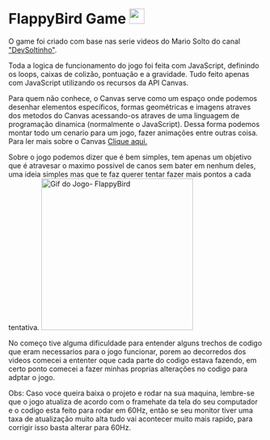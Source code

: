 # FlappyBird Game  <img src="https://upload.wikimedia.org/wikipedia/en/thumb/0/0a/Flappy_Bird_icon.png/220px-Flappy_Bird_icon.png" alt="" width="30">
 O game foi criado com base nas serie videos do Mario Solto do canal <a href="https://www.youtube.com/channel/UCzR2u5RWXWjUh7CwLSvbitA">"DevSoltinho"</a>.

<p>Toda a logica de funcionamento do jogo foi feita com JavaScript, definindo os loops, caixas de colizão, pontuação e a gravidade. Tudo feito apenas com JavaScript utilizando os recursos da API Canvas.</p>
<p>Para quem não conhece, o Canvas serve como um espaço onde podemos desenhar elementos específicos, formas geométricas e imagens atraves dos metodos do Canvas acessando-os atraves de uma linguagem de programação dinamica (normalmente o JavaScript). Dessa forma podemos montar todo um cenario para um jogo, fazer animações entre outras coisa. Para ler mais sobre o Canvas <a href="https://developer.mozilla.org/pt-BR/docs/Web/API/Canvas_API">Clique aqui.</a></p>

<p> Sobre o jogo podemos dizer que é bem simples, tem apenas um objetivo que é atravesar o maximo possivel de canos sem bater em nenhum deles, uma ideia simples mas que te faz querer tentar fazer mais pontos a cada tentativa. <img src="https://media4.giphy.com/media/euuaA2cwLEUuI/giphy.gif?cid=ecf05e47i7qrgiyiwwsuo0oi9eo79iyp6tuvrc1xzuzdnmvo&rid=giphy.gif&ct=g" alt="Gif do Jogo- FlappyBird" width="300"></p>
 
 <p>No começo tive alguma dificuldade para entender alguns trechos de codigo que eram necessarios para o jogo funcionar, porem ao decorredos dos videos comecei a ententer oque cada parte do codigo estava fazendo, em certo ponto comecei a fazer minhas proprias alterações no codigo para adptar o jogo.</p>
 
 
 <p>Obs: Caso voce queira baixa o projeto e rodar na sua maquina, lembre-se que o jogo atualiza de acordo com o framehate da tela do seu computador e o codigo esta feito para rodar em 60Hz, então se seu monitor tiver uma taxa de atualização muito alta tudo vai acontecer muito mais rapido, para corrigir isso basta alterar para 60Hz.</p>


